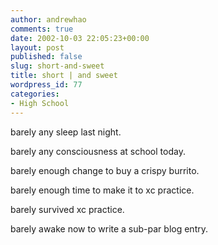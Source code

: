 ```yaml
---
author: andrewhao
comments: true
date: 2002-10-03 22:05:23+00:00
layout: post
published: false
slug: short-and-sweet
title: short | and sweet
wordpress_id: 77
categories:
- High School
---
```


barely any sleep last night.

barely any consciousness at school today.

barely enough change to buy a crispy burrito.

barely enough time to make it to xc practice.

barely survived xc practice.

barely awake now to write a sub-par blog entry.
